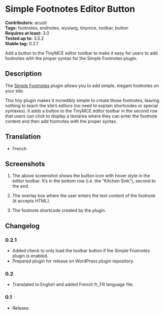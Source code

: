 # Simple Footnotes Editor Button #
__Contributors:__ acusti  
__Tags:__ footnotes, endnotes, wysiwig, tinymce, toolbar, button  
__Requires at least:__ 3.0  
__Tested up to:__ 3.5.2  
__Stable tag:__ 0.2.1  

Add a button to the TinyMCE editor toolbar to make it easy for users to add footnotes with the proper syntax for the Simple Footnotes plugin.

## Description ##

The [Simple Footnotes](http://wordpress.org/plugins/simple-footnotes/) plugin allows you to add simple, elegant footnotes on your site.

This tiny plugin makes it incredibly simple to create those footnotes, leaving nothing to teach the site’s editors (no need to explain shortcodes or special syntaxes). It adds a button to the TinyMCE editor toolbar in the second row that users can click to display a textarea where they can enter the footnote content and then add footnotes with the proper syntax.

## Translation ##

 * French

## Screenshots ##

 1. The above screenshot shows the button icon with hover style in the editor toolbar. It’s in the bottom row (i.e. the “Kitchen Sink”), second to the end.

 2. The overlay box where the user enters the text content of the footnote (it accepts HTML).

 3. The footnote shortcode created by the plugin.

## Changelog ##

### 0.2.1 ###
 * Added check to only load the toolbar button if the Simple Footnotes plugin is enabled.
 * Prepared plugin for release on WordPress plugin repository.

### 0.2 ###
 * Translated to English and added French fr_FR language file.

### 0.1 ###
 * Release.
